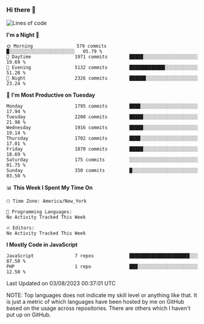 ### Hi there 👋

<!--
**LynxJinxxy/LynxJinxxy** is a ✨ _special_ ✨ repository because its `README.md` (this file) appears on your GitHub profile.

Here are some ideas to get you started:

- 🔭 I’m currently working on ...
- 🌱 I’m currently learning ...
- 👯 I’m looking to collaborate on ...
- 🤔 I’m looking for help with ...
- 💬 Ask me about ...
- 📫 How to reach me: ...
- 😄 Pronouns: ...
- ⚡ Fun fact: ...
-->

<!--START_SECTION:waka-->
![Lines of code](https://img.shields.io/badge/From%20Hello%20World%20I%27ve%20Written-18.6%20million%20lines%20of%20code-blue)

**I'm a Night 🦉** 

```text
🌞 Morning                579 commits         █░░░░░░░░░░░░░░░░░░░░░░░░   05.79 % 
🌆 Daytime                1971 commits        █████░░░░░░░░░░░░░░░░░░░░   19.69 % 
🌃 Evening                5132 commits        █████████████░░░░░░░░░░░░   51.28 % 
🌙 Night                  2326 commits        ██████░░░░░░░░░░░░░░░░░░░   23.24 % 
```
📅 **I'm Most Productive on Tuesday** 

```text
Monday                   1795 commits        ████░░░░░░░░░░░░░░░░░░░░░   17.94 % 
Tuesday                  2200 commits        █████░░░░░░░░░░░░░░░░░░░░   21.98 % 
Wednesday                1916 commits        █████░░░░░░░░░░░░░░░░░░░░   19.14 % 
Thursday                 1702 commits        ████░░░░░░░░░░░░░░░░░░░░░   17.01 % 
Friday                   1870 commits        █████░░░░░░░░░░░░░░░░░░░░   18.69 % 
Saturday                 175 commits         ░░░░░░░░░░░░░░░░░░░░░░░░░   01.75 % 
Sunday                   350 commits         █░░░░░░░░░░░░░░░░░░░░░░░░   03.50 % 
```


📊 **This Week I Spent My Time On** 

```text
🕑︎ Time Zone: America/New_York

💬 Programming Languages: 
No Activity Tracked This Week

🔥 Editors: 
No Activity Tracked This Week
```

**I Mostly Code in JavaScript** 

```text
JavaScript               7 repos             ██████████████████████░░░   87.50 % 
PHP                      1 repo              ███░░░░░░░░░░░░░░░░░░░░░░   12.50 % 
```




 Last Updated on 03/08/2023 00:37:01 UTC
<!--END_SECTION:waka-->
NOTE: Top languages does not indicate my skill level or anything like that. It is just a metric of which languages have been hosted by me on GitHub based on the usage across repositories. There are others which I haven't put up on GitHub.
